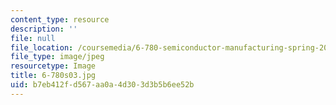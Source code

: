 ```yaml
---
content_type: resource
description: ''
file: null
file_location: /coursemedia/6-780-semiconductor-manufacturing-spring-2003/b7eb412fd567aa0a4d303d3b5b6ee52b_6-780s03.jpg
file_type: image/jpeg
resourcetype: Image
title: 6-780s03.jpg
uid: b7eb412f-d567-aa0a-4d30-3d3b5b6ee52b
---
```


